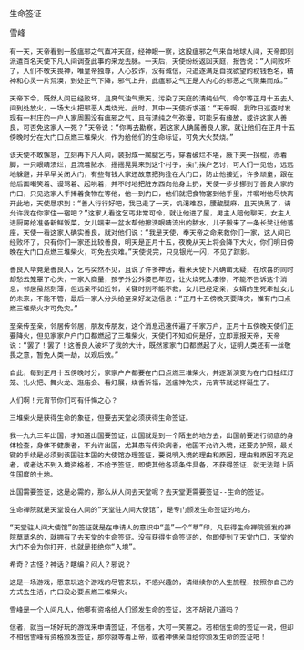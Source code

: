 生命签证

雪峰


    有一天，天帝看到一股瘟邪之气直冲天庭，经神眼一察，这股瘟邪之气来自地球人间，天帝即刻派遣百名天使下凡人间调查此事的来龙去脉。一天后，天使纷纷返回天庭，报告说：“人间败坏了，人们不敬天畏神，唯皇帝独尊，人心狡诈，没有诚信，只追逐满足自我欲望的权钱色名，精神和心灵一片荒漠，到处正气下降，邪气上升，此瘟邪之气正是人内心的邪恶之气聚集而成。”

    天帝下令，既然人间已经败坏，且臭气浊气熏天，污染了天庭的清纯仙气，命尔等正月十五去人间到处放火，一场大火把邪恶人类烧光。此时，其中一天使祈求道：“天帝啊，我昨日巡查时发现有一村庄的一户人家周围没有瘟邪之气，且有清纯之气弥漫，可能另有缘故，或许这家人善良，可否免这家人一死？”天帝说：“你再去勘察，若这家人确属善良人家，就让他们在正月十五傍晚时分在大门口点燃三堆柴火，作为给他们的生命标证，可免大火焚烧。”

    该天使不敢懈怠，立刻再下凡人间，装扮成一瘸腿乞丐，穿着破烂不堪，腋下夹一拐棍，赤着脚，一只眼睛溃烂，且流着脓水，摇摇晃晃来到这个村子，挨门挨户乞讨，可人们一见他，远远地躲避，并早早关闭大门，有些有钱人家还故意把狗拴在大门口，防止他接近，许多顽童，跟在他后面嘲笑着、谩骂着、起哄着，并不时地把脏东西向他身上扔，天使一步步挪到了善良人家的门口，只见这家人手捧着食物在等他，他一到门口，他们就把食物塞到他手里，并嘱咐他尽快离开此地，天使恳求到：“善人行行好吧，我已走了一天，饥渴难忍，腰酸腿麻，且天快黑了，请允许我在你家住一宿吧？”这家人看这乞丐非常可怜，就让他进了屋，男主人陪他聊天，女主人进厨房给准备新鲜饭菜，女儿端来一盆水帮他擦洗眼睛流出的脓水，儿子搬来了一条长凳让他落座，天使一看这家人确实善良，就对他们说：“我是天使，奉天帝之命来救你们一家，这人间已经败坏了，只有你们一家还比较善良，明天是正月十五，夜晚从天上将会降下大火，你们明日傍晚在大门口点燃三堆柴火，可免去灾难。”天使说完，只见银光一闪，不见了踪影。

    善良人毕竟是善良人，乞丐突然不见，且说了许多神话，看来天使下凡确凿无疑，在欣喜的同时却愁云笼罩了心头，一家人商量，孩子外公外婆已年迈，让火烧死太凄惨，不能不告诉这个消息，邻居虽然刻薄，但远亲不如近邻，关键时刻不能不救，女儿已经定亲，女婿的生死牵扯女儿的未来，不能不管，最后一家人分头给至亲好友送信息：“正月十五傍晚天要降灾，惟有门口点燃三堆柴火才可免灾。”

    至亲传至亲，邻居传邻居，朋友传朋友，这个消息迅速传遍了千家万户，正月十五傍晚天使们正要降火，但见家家户户门口都燃起了三堆柴火，天使们不知如何是好，立即禀报天帝，天帝说：“罢了！罢了！这善良人破坏了我的大计，既然家家门口都燃起了火，证明人类还有一丝敬畏之意，暂免人类一劫，以观后效。”

    自此，每到正月十五傍晚时分，家家户户都要在门口点燃三堆柴火，并逐渐演变为在门口挂红灯笼、扎火把、舞火龙、逛庙会、看灯展，烧香祈福，送瘟神免灾，元宵节就这样诞生了。

    人们啊！元宵节你们可有忏悔之心？

    三堆柴火是获得生命的象征，但要去天堂必须获得生命签证。

    我一九九三年出国，才知道出国要签证，出国就是到一个陌生的地方去，出国前要进行彻底的身体检查，身体不健康者，不允许出国，尤其患有传染病者，他国不允许入境，还要办护照，最关键的手续是必须到该国驻本国的大使馆办理签证，要说明入境的理由和原因，理由和原因不充足者，或者达不到入境资格者，不给予签证，即使其他各项条件具备，不获得签证，就无法踏上陌生国度的土地。

    出国需要签证，这是必需的，那么从人间去天堂呢？去天堂更需要签证--生命的签证。

    生命禅院就是天堂设在人间的“天堂驻人间大使馆”，是专门颁发生命签证的地方。

    “天堂驻人间大使馆”的签证就是在申请人的意识中“盖”一个“草”印，凡获得生命禅院颁发的禅院草草名的，就拥有了去天堂的生命签证。没有获得生命签证的，你即使到了天堂门口，天堂的大门不会为你打开，也就是拒绝你“入境”。

    希奇？古怪？神话？瞎编？闷人？邪说？

    这是一场游戏，愿意玩这个游戏的尽管来玩，不感兴趣的，请继续你的人生旅程，按照你自己的方式去生活，门口没必要点燃三堆柴火。

    雪峰是一个人间凡人，他哪有资格给人们颁发生命的签证，这不胡说八道吗？

    信者，就当一场好玩的游戏来申请签证，不信者，大可一笑置之。若相信生命的签证一说，但却不相信雪峰有资格颁发签证，那你就等着上帝，或者神佛亲自给你颁发生命的签证吧！




